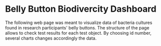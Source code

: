 # Belly Button Biodivercity Dashboard
The following web page was meant to visualize data of bacteria cultures found in research participants' belly buttons. The structure of the page allows to check test results for each test object. By choosing id number, several charts changes accordingly the data.  
